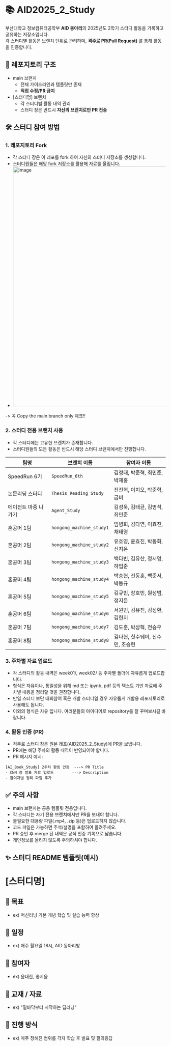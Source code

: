 # 📚 AID2025_2_Study
부산대학교 정보컴퓨터공학부 **AID 동아리**의 2025년도 2학기 스터디 활동을 기록하고 공유하는 저장소입니다.  
각 스터디별 활동은 브랜치 단위로 관리하며, **격주로 PR(Pull Request)** 를 통해 활동을 인증합니다.

## 📌 레포지토리 구조
- main 브랜치
  - 전체 가이드라인과 템플릿만 존재
  - **직접 수정/PR 금지**
- [스터디명] 브랜치
  - 각 스터디별 활동 내역 관리
  - 스터디 장은 반드시 **자신의 브랜치로만 PR 전송**

## 🛠️ 스터디 참여 방법
### 1. 레포지토리 Fork
- 각 스터디 장은 이 레포를 fork 하여 자신의 스터디 저장소를 생성합니다.
- 스터디원들은 해당 fork 저장소를 활용해 자료를 올립니다.
- <img width="1268" height="756" alt="image" src="https://github.com/user-attachments/assets/e34e2d02-1ccb-4b04-909a-dc7c18a51f48" />
-> 꼭 Copy the main branch only 체크!!

### 2. 스터디 전용 브랜치 사용
- 각 스터디에는 고유한 브랜치가 존재합니다.
- 스터디원들의 모든 활동은 반드시 해당 스터디 브랜치에서만 진행합니다.
  
| 팀명               | 브랜치 이름              | 참여자 이름 |
|--------------------|--------------------------|-------------|
| SpeedRun 6기       | `SpeedRun_6th`           | 김정태, 박준혁, 최민준, 박재홍 |
| 논문리딩 스터디    | `Thesis_Reading_Study`   | 전진혁, 이치오, 박준혁, 금비 |
| 에이전트 마중 나가기 | `Agent_Study`             | 김성욱, 김태균, 김명석, 최민준 |
| 혼공머 1팀         | `hongong_machine_study1` | 임병회, 김다연, 이효진, 채태영 |
| 혼공머 2팀         | `hongong_machine_study2` | 유호영, 윤효진, 박동화, 신지은 |
| 혼공머 3팀         | `hongong_machine_study3` | 백다빈, 김유찬, 정서영, 하업준 |
| 혼공머 4팀         | `hongong_machine_study4` | 박승현, 전동훈, 백준서, 박동규 |
| 혼공머 5팀         | `hongong_machine_study5` | 김규빈, 장호빈, 원성범, 정지은 |
| 혼공머 6팀         | `hongong_machine_study6` | 서원빈, 김유진, 김성환, 김현지 |
| 혼공머 7팀         | `hongong_machine_study7` | 김도훈, 박상혁, 전승우 |
| 혼공머 8팀         | `hongong_machine_study8` | 김다현, 칫수뛔이, 신수민, 조승현 |

### 3. 주차별 자료 업로드
- 각 스터디의 활동 내역은 week01/, week02/ 등 주차별 폴더에 자유롭게 업로드합니다.
- 형식은 자유이나, 통일성을 위해 md 또는 ipynb, pdf 등의 텍스트 기반 자료에 주차별 내용을 정리할 것을 권장합니다.
- 만일 스터디 보단 대회참여 혹은 개발 스터디일 경우 자유롭게 개발용 레포지토리로 사용해도 됩니다.
- 이외의 형식은 자유 입니다. 여러분들의 아이디어로 repository를 잘 꾸며보시길 바랍니다.

### 4. 활동 인증 (PR)
- 격주로 스터디 장은 원본 레포(AID2025_2_Study)에 PR을 보냅니다.
- PR에는 해당 주차의 활동 내역이 반영되어야 합니다.
- PR 메시지 예시:
```
[AI_Book_Study] 2주차 활동 인증  ---> PR Title
- CNN 장 발표 자료 업로드        ---> Description
- 참여자별 정리 파일 추가
```
## ✅ 주의 사항
- main 브랜치는 공용 템플릿 전용입니다.
- 각 스터디는 자기 전용 브랜치에서만 PR을 보내야 합니다.
- 불필요한 대용량 파일(.mp4, .zip 등)은 업로드하지 않습니다.
- 코드 파일은 가능하면 주석/설명을 포함하여 올려주세요.
- PR 승인 후 merge 된 내역은 공식 인증 기록으로 남습니다.
- 개인정보를 올리지 않도록 주의하셔야 합니다.

## ✨ 스터디 README 템플릿(예시)

# [스터디명]

## 📌 목표
- ex) 머신러닝 기본 개념 학습 및 실습 능력 향상

## 📅 일정
- ex) 매주 월요일 18시, AID 동아리방

## 👥 참여자
- ex) 윤대한, 송지윤

## 📖 교재 / 자료
- ex) "밑바닥부터 시작하는 딥러닝"

## 🚀 진행 방식
- ex) 매주 정해진 범위를 각자 학습 후 발표 및 질의응답
